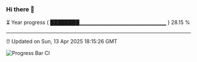 ### Hi there 👋

⏳ Year progress { ████████▁▁▁▁▁▁▁▁▁▁▁▁▁▁▁▁▁▁▁▁▁▁ } 28.15 %

---

⏰ Updated on Sun, 13 Apr 2025 18:15:26 GMT

![Progress Bar CI](https://github.com/code-lakshay/GitHub-Actions-Demo/workflows/Progress%20Bar%20CI/badge.svg)

